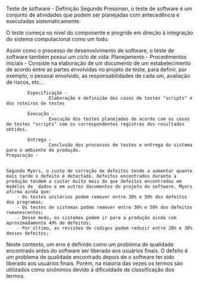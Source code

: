 Teste de software - Definição
	Segundo Pressman, o teste de software é um conjunto de atividades que podem ser planejadas com antecedência e executadas sistematicamente.

O teste começa no nível do componente e progride em direção à integração do sistema computacional como um todo.

Assim como o processo de desenvolvimento de software, o teste de software também possui um ciclo de vida:
	Planejamento - 
			Procedimentos iniciais - 
					Consiste na elaboração de um documento de um estabelecimento de acordo entre as partes envolvidas no projeto de teste, para definir, por exemplo, o pessoal envolvido, as responsabilidades de cada um, avaliação de riscos, etc...

			Especificação - 
					Elaboração e definição dos casos de testes "scripts" e dos roteiros de testes

			Execução - 
					Execução dos testes planejados de acordo com os casos de testes "scripts" com os correspondentes registros dos resultados obtidos.

			Entrega - 
					Conclusão dos processos de testes e entrega do sistema para o ambiente de produção.
	Preparação -


	Segundo Myers, o custo de correção de defeitos tende a aumentar quanto mais tarde o defeito é detectado. Defeitos encontrados durante a produção tendem a custar muito mais do que defeitos encontrados em modelos de  dados e em outros documentos do projeto do software. Myers afirma ainda que: 
		- Os testes unitários podem remover entre 30% e 50% dos defeitos dos programas;
		- Os testes de sistemas podem remover entre 30% e 50% dos defeitos remanescentes;
		- Desse modo, os sistemas podem ir para a produção ainda com aproximadamente 49% de defeitos;
		- Por último, as revisões de códigos podem reduzir entre 20% e 30% desses defeitos;

Neste contexto, um erro é definido como um problema de qualidade encontrado antes do software ser liberado aos usuários finais. O defeito é um problema de qualidade encontrado depois de o software ter sido liberado aos usuários finais. Porém, na maioria das vezes os termos são utilizados como sinônimos devido à dificuldade de classificação dos termos.